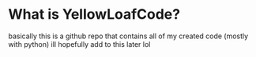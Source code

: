 # What is YellowLoafCode?

basically this is a github repo that contains all of my created code (mostly with python) ill hopefully add to this later lol
